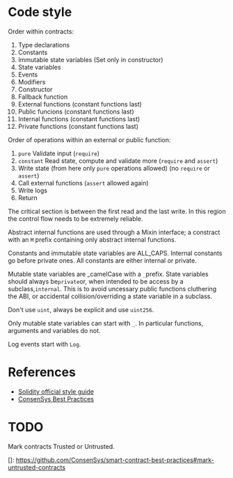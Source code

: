 # Code style

Order within contracts:

1.  Type declarations
2.  Constants
3.  Immutable state variables (Set only in constructor)
4.  State variables
5.  Events
6.  Modifiers
7.  Constructor
8.  Fallback function
9.  External functions (constant functions last)
10. Public funcions (constant functions last)
11. Internal functions (constant functions last)
12. Private functions (constant functions last)

Order of operations within an external or public function:

1.  `pure` Validate input (`require`)
2.  `constant` Read state, compute and validate more (`require` and `assert`)
3.  Write state (from here only `pure` operations allowed) (no `require` or `assert`)
4.  Call external functions (`assert` allowed again)
5.  Write logs
6.  Return

The critical section is between the first read and the last write. In this region the control flow
needs to be extremely reliable.

Abstract internal functions are used through a Mixin interface; a constract with an `M` prefix
containing only abstract internal functions.

Constants and immutable state variables are ALL_CAPS. Internal constants go before private ones. All
constants are either internal or private.

Mutable state variables are _camelCase with a
`_`prefix. State variables should always be`private`or, when intended to be access by a subclass,`internal`.
This is to avoid uncessary public functions cluthering the ABI, or accidental collision/overriding a
state variable in a subclass.

Don't use `uint`, always be explicit and use `uint256`.

Only mutable state variables can start with `_`. In particular functions, arguments and variables do
not.

Log events start with `Log`.

# References

- [Solidity official style guide][docs]
- [ConsenSys Best Practices][csbp]

[docs]: https://solidity.readthedocs.io/en/develop/style-guide.html
[csbp]: https://github.com/ConsenSys/smart-contract-best-practices

# TODO

Mark contracts Trusted or Untrusted.

[]: https://github.com/ConsenSys/smart-contract-best-practices#mark-untrusted-contracts
